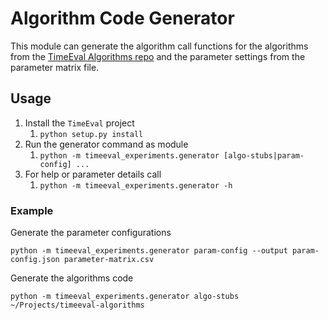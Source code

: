 # Algorithm Code Generator

This module can generate the algorithm call functions for the algorithms from the [TimeEval Algorithms repo](https://gitlab.hpi.de/akita/timeeval-algorithms) and the parameter settings from the parameter matrix file.

## Usage

1. Install the `TimeEval` project
   1. `python setup.py install`
2. Run the generator command as module
   1. `python -m timeeval_experiments.generator [algo-stubs|param-config] ...`
3. For help or parameter details call
   1. `python -m timeeval_experiments.generator -h`

### Example

Generate the parameter configurations
```
python -m timeeval_experiments.generator param-config --output param-config.json parameter-matrix.csv
```

Generate the algorithms code
```
python -m timeeval_experiments.generator algo-stubs ~/Projects/timeeval-algorithms
```
